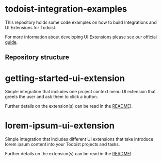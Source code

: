 # todoist-integration-examples

This repository holds some code examples on how to build Integrations and UI Extensions for Todoist.

For more information about developing UI Extensions please see [our official guide](https://developer.todoist.com/ui-extensions).

## Repository structure

# getting-started-ui-extension

Simple integration that includes one project context menu UI extension that greets the user and ask them to click a button.

Further details on the extension(s) can be read in the [README](getting-started-ui-extension/README.md)).

# lorem-ipsum-ui-extension

Simple integration that includes different UI extensions that take introduce lorem ipsum content into your Todoist projects and tasks.

Further details on the extension(s) can be read in the [README](lorem-ipsum-ui-extension/README.md)).

